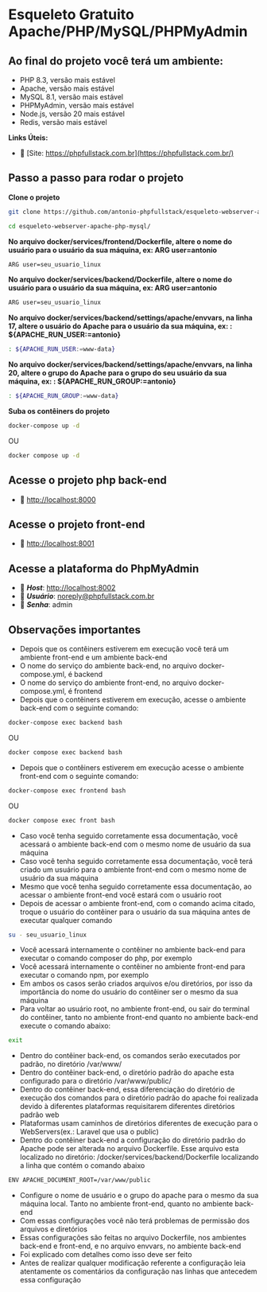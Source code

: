 # Esqueleto Gratuito Apache/PHP/MySQL/PHPMyAdmin

## Ao final do projeto você terá um ambiente:
- PHP 8.3, versão mais estável
- Apache, versão mais estável
- MySQL 8.1, versão mais estável
- PHPMyAdmin, versão mais estável
- Node.js, versão 20 mais estável
- Redis, versão mais estável

**Links Úteis:**

- :tada: [Site: https://phpfullstack.com.br](https://phpfullstack.com.br/)


## Passo a passo para rodar o projeto
**Clone o projeto**
```sh
git clone https://github.com/antonio-phpfullstack/esqueleto-webserver-apache-php-mysql esqueleto-webserver-apache-php-mysql
```
```sh
cd esqueleto-webserver-apache-php-mysql/
```


**No arquivo docker/services/frontend/Dockerfile, altere o nome do usuário para o usuário da sua máquina, ex: ARG user=antonio**
```sh
ARG user=seu_usuario_linux
```


**No arquivo docker/services/backend/Dockerfile, altere o nome do usuário para o usuário da sua máquina, ex: ARG user=antonio**
```sh
ARG user=seu_usuario_linux
```


**No arquivo docker/services/backend/settings/apache/envvars, na linha 17, altere o usuário do Apache para o usuário da sua máquina, ex: : ${APACHE_RUN_USER:=antonio}**
```sh
: ${APACHE_RUN_USER:=www-data}
```


**No arquivo docker/services/backend/settings/apache/envvars, na linha 20, altere o grupo do Apache para o grupo do seu usuário da sua máquina, ex: : ${APACHE_RUN_GROUP:=antonio}**
```sh
: ${APACHE_RUN_GROUP:=www-data}
```


**Suba os contêiners do projeto**
```sh
docker-compose up -d
```

OU

```sh
docker compose up -d
```


## Acesse o projeto php back-end
- :rocket: [http://localhost:8000](http://localhost:8000)

## Acesse o projeto front-end
- :rocket: [http://localhost:8001](http://localhost:8001)


## Acesse a plataforma do PhpMyAdmin
- :brain: ***Host***: [http://localhost:8002](http://localhost:8002)
- :man: ***Usuário***: noreply@phpfullstack.com.br
- :key: ***Senha***: admin


## Observações importantes
- Depois que os contêiners estiverem em execução você terá um ambiente front-end e um ambiente back-end
- O nome do serviço do ambiente back-end, no arquivo docker-compose.yml, é backend
- O nome do serviço do ambiente front-end, no arquivo docker-compose.yml, é frontend
- Depois que o contêiners estiverem em execução, acesse o ambiente back-end com o seguinte comando:
```sh
docker-compose exec backend bash
```
OU
```sh
docker compose exec backend bash
```
- Depois que o contêiners estiverem em execução acesse o ambiente front-end com o seguinte comando:
```sh
docker-compose exec frontend bash
```
OU
```sh
docker compose exec front bash
```
- Caso você tenha seguido corretamente essa documentação, você acessará o ambiente back-end com o mesmo nome de usuário da sua máquina
- Caso você tenha seguido corretamente essa documentação, você terá criado um usuário para o ambiente front-end com o mesmo nome de usuário da sua máquina
- Mesmo que você tenha seguido corretamente essa documentação, ao acessar o ambiente front-end você estará com o usuário root
- Depois de acessar o ambiente front-end, com o comando acima citado, troque o usuário do contêiner para o usuário da sua máquina antes de executar qualquer comando
```sh
su - seu_usuario_linux
```
- Você acessará internamente o contêiner no ambiente back-end para executar o comando composer do php, por exemplo
- Você acessará internamente o contêiner no ambiente front-end para executar o comando npm, por exemplo
- Em ambos os casos serão criados arquivos e/ou diretórios, por isso da importância do nome do usuário do contêiner ser o mesmo da sua máquina
- Para voltar ao usuário root, no ambiente front-end, ou sair do terminal do contêiner, tanto no ambiente front-end quanto no ambiente back-end execute o comando abaixo:
```sh
exit
```
- Dentro do contêiner back-end, os comandos serão executados por padrão, no diretório /var/www/
- Dentro do contêiner back-end, o diretório padrão do apache esta configurado para o diretório /var/www/public/
- Dentro do contêiner back-end, essa diferenciação do diretório de execução dos comandos para o diretório padrão do apache foi realizada devido à diferentes plataformas requisitarem diferentes diretórios padrão web
- Plataformas usam caminhos de diretórios diferentes de execução para o WebServers(ex.: Laravel que usa o public)
- Dentro do contêiner back-end a configuração do diretório padrão do Apache pode ser alterada no arquivo Dockerfile. Esse arquivo esta localizado no diretório: /docker/services/backend/Dockerfile localizando a linha que contém o comando abaixo
```sh
ENV APACHE_DOCUMENT_ROOT=/var/www/public
```
- Configure o nome de usuário e o grupo do apache para o mesmo da sua máquina local. Tanto no ambiente front-end, quanto no ambiente back-end
- Com essas configurações você não terá problemas de permissão dos arquivos e diretórios
- Essas configurações são feitas no arquivo Dockerfile, nos ambientes back-end e front-end, e no arquivo envvars, no ambiente back-end
- Foi explicado com detalhes como isso deve ser feito
- Antes de realizar qualquer modificação referente a configuração leia atentamente os comentários da configuração nas linhas que antecedem essa configuração
